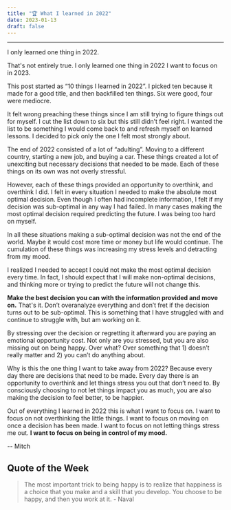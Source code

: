 ```yaml
---
title: "🏆 What I learned in 2022"
date: 2023-01-13
draft: false
---
```


---

I only learned one thing in 2022.

That's not entirely true. I only learned one thing in 2022 I want to focus on in 2023.

This post started as “10 things I learned in 2022”. I picked ten because it made for a good title, and then backfilled ten things. Six were good, four were mediocre.

It felt wrong preaching these things since I am still trying to figure things out for myself. I cut the list down to six but this still didn’t feel right. I wanted the list to be something I would come back to and refresh myself on learned lessons. I decided to pick only the one I felt most strongly about.

The end of 2022 consisted of a lot of “adulting”. Moving to a different country, starting a new job, and buying a car. These things created a lot of unexciting but necessary decisions that needed to be made. Each of these things on its own was not overly stressful.

However, each of these things provided an opportunity to overthink, and overthink I did. I felt in every situation I needed to make the absolute most optimal decision. Even though I often had incomplete information, I felt if my decision was sub-optimal in any way I had failed. In many cases making the most optimal decision required predicting the future. I was being too hard on myself.

In all these situations making a sub-optimal decision was not the end of the world. Maybe it would cost more time or money but life would continue. The cumulation of these things was increasing my stress levels and detracting from my mood.

I realized I needed to accept I could not make the most optimal decision every time. In fact, I should expect that I will make non-optimal decisions, and thinking more or trying to predict the future will not change this.

**Make the best decision you can with the information provided and move on.** That's it. Don’t overanalyze everything and don’t fret if the decision turns out to be sub-optimal. This is something that I have struggled with and continue to struggle with, but am working on it.

By stressing over the decision or regretting it afterward you are paying an emotional opportunity cost. Not only are you stressed, but you are also missing out on being happy. Over what? Over something that 1) doesn’t really matter and 2) you can’t do anything about.

Why is this the one thing I want to take away from 2022? Because every day there are decisions that need to be made. Every day there is an opportunity to overthink and let things stress you out that don’t need to. By consciously choosing to not let things impact you as much, you are also making the decision to feel better, to be happier.

Out of everything I learned in 2022 this is what I want to focus on. I want to focus on not overthinking the little things. I want to focus on moving on once a decision has been made. I want to focus on not letting things stress me out. **I want to focus on being in control of my mood.**

-- Mitch

## Quote of the Week

> The most important trick to being happy is to realize that happiness is a choice that you make and a skill that you develop. You choose to be happy, and then you work at it. - Naval
